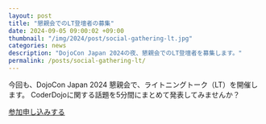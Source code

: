 ```yaml
---
layout: post
title: "懇親会でのLT登壇者の募集"
date: 2024-09-05 09:00:02 +09:00
thumbnail: "/img/2024/post/social-gathering-lt.jpg"
categories: news
description: "DojoCon Japan 2024の夜、懇親会でのLT登壇者を募集します。"
permalink: /posts/social-gathering-lt/
---
```


今回も、DojoCon Japan 2024 懇親会で、ライトニングトーク（LT）を開催します。
CoderDojoに関する話題を5分間にまとめて発表してみませんか？

<div class='entry'>
    <a href="https://dojocon-japan.doorkeeper.jp/events/177350" class="button" rel="noopener" target="_blank">参加申し込みする</a>
</div>